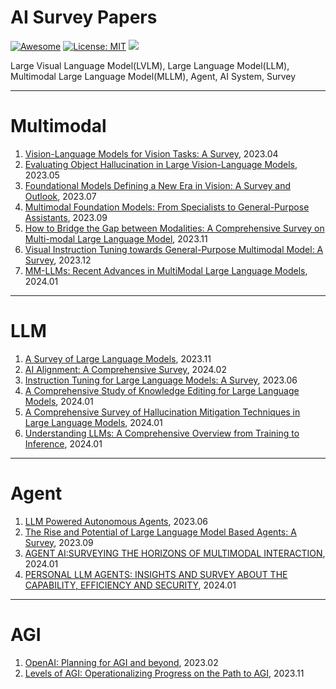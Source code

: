 # AI Survey Papers
[![Awesome](https://awesome.re/badge.svg)](https://github.com/dongbzhi/AISurveyPapers) 
[![License: MIT](https://img.shields.io/badge/License-MIT-green.svg)](https://opensource.org/licenses/MIT)
![](https://img.shields.io/github/last-commit/dongbzhi/AISurveyPapers?color=green) 

Large Visual Language Model(LVLM), Large Language Model(LLM), Multimodal Large Language Model(MLLM), Agent, AI System, Survey

---
# Multimodal
1. [Vision-Language Models for Vision Tasks: A Survey](https://arxiv.org/pdf/2304.00685.pdf), 2023.04
2. [Evaluating Object Hallucination in Large Vision-Language Models](https://arxiv.org/pdf/2305.10355.pdf), 2023.05
3. [Foundational Models Defining a New Era in Vision: A Survey and Outlook](https://arxiv.org/pdf/2307.13721.pdf), 2023.07
4. [Multimodal Foundation Models: From Specialists to General-Purpose Assistants](https://arxiv.org/pdf/2309.10020.pdf), 2023.09
5. [How to Bridge the Gap between Modalities: A Comprehensive Survey on Multi-modal Large Language Model](https://arxiv.org/pdf/2311.07594.pdf), 2023.11
6. [Visual Instruction Tuning towards General-Purpose Multimodal Model: A Survey](https://arxiv.org/pdf/2312.16602.pdf), 2023.12
7. [MM-LLMs: Recent Advances in MultiModal Large Language Models](https://arxiv.org/pdf/2401.13601.pdf), 2024.01

---
# LLM
1. [A Survey of Large Language Models](https://github.com/RUCAIBox/LLMSurvey), 2023.11
2. [AI Alignment: A Comprehensive Survey](https://alignmentsurvey.com/), 2024.02
3. [Instruction Tuning for Large Language Models: A Survey](https://arxiv.org/pdf/2308.10792.pdf), 2023.06
4. [A Comprehensive Study of Knowledge Editing for Large Language Models](https://arxiv.org/pdf/2401.01286.pdf), 2024.01
5. [A Comprehensive Survey of Hallucination Mitigation Techniques in Large Language Models](https://arxiv.org/pdf/2401.01313.pdf), 2024.01
6. [Understanding LLMs: A Comprehensive Overview from Training to Inference](https://arxiv.org/pdf/2401.02038.pdf), 2024.01

---
# Agent
1. [LLM Powered Autonomous Agents](https://lilianweng.github.io/posts/2023-06-23-agent/), 2023.06
2. [The Rise and Potential of Large Language Model Based Agents: A Survey](https://arxiv.org/pdf/2309.07864.pdf), 2023.09
3. [AGENT AI:SURVEYING THE HORIZONS OF MULTIMODAL INTERACTION](https://arxiv.org/pdf/2401.03568.pdf), 2024.01
4. [PERSONAL LLM AGENTS: INSIGHTS AND SURVEY ABOUT THE CAPABILITY, EFFICIENCY AND SECURITY](https://arxiv.org/pdf/2401.05459.pdf), 2024.01

---
# AGI
1. [OpenAI: Planning for AGI and beyond](https://openai.com/blog/planning-for-agi-and-beyond), 2023.02
2. [Levels of AGI: Operationalizing Progress on the Path to AGI](https://arxiv.org/pdf/2311.02462.pdf), 2023.11
